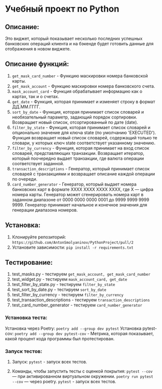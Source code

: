 # **Учебный проект по Python**
## Описание:
Это виджет, который показывает несколько последних успешных банковских операций клиента
и на бэкенде будет готовить данные для отображения в новом виджете.

## Описание функций:
1. `get_mask_card_number` - Функцию маскировки номера банковской карты. 
2. `get_mask_account` - Функцию маскировки номера банковского счета. 
3. `mask_account_card`  - Функция обрабатывает информацию как о картах, так и о счетах.
4. `get_date` - Функция, которая принимает и изменяет строку в формат ДД.ММ.ГГГГ.
5. `sort_by_date` - Функция, которая принимает список словарей и необязательный параметр, задающий порядок сортировки. Возвращает новый список, отсортированный по дате (date).
6. `filter_by_state` - Функция, которая принимает список словарей и опционально значение для ключа state (по умолчанию 'EXECUTED'). Функция возвращает новый список словарей, содержащий только те словари, у которых ключ state соответствует указанному значению.
7. `filter_by_currency` - Функция, которая принимает на вход список словарей, представляющих транзакции. Возвращает итератор, который поочередно выдает транзакции, где валюта операции соответствует заданной.
8. `transaction_descriptions` - Генератор, который принимает список словарей с транзакциями и возвращает описание каждой операции по очереди.
9. `card_number_generator` - Генератор, который выдает номера банковских карт в формате XXXX XXXX XXXX XXXX, где X — цифра номера карты. Генератор может сгенерировать номера карт в заданном диапазоне от 0000 0000 0000 0001 до 9999 9999 9999 9999. Генератор принимает начальное и конечное значения для генерации диапазона номеров.

## Установка:
1. Клонируйте репозиторий:
```https://github.com/AntonSmolyaninov/PythonProject/pull/2```
2. Установите зависимости:
```pip install -r requirements.txt```

## Тестирование:
1. test_masks.py - тестируем `get_mask_account, get_mask_card_number`
2. test_widget.py - тестируем `mask_account_card, get_date`
3. test_filter_by_state.py - тестируем `filter_by_state`
4. test_sort_by_date.py - тестируем `sort_by_date`
5. test_filter_by_currency - тестируем `filter_by_currency`
6. test_transaction_descriptions - тестируем `transaction_descriptions`
7. test_card_number_generator - тестируем `card_number_generator`
### Установка теста:
Установка через Poetry:
```poetry add --group dev pytest``` 
Установка pytest-cov:
```poetry add --group dev pytest-cov``` - Метрика, которая показывает, какой процент кода программы был протестирован.
### Запуск тестов:
1. Запуск:
```pytest``` - запуск всех тестов.

2. Команды, чтобы запустить тесты с оценкой покрытия:
```pytest --cov``` — при активированном виртуальном окружении.
```poetry run pytest --cov``` — через poetry.
```pytest``` - запуск всех тестов.



